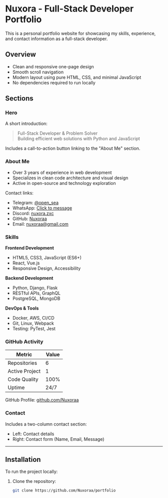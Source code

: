 # Nuxora - Full-Stack Developer Portfolio

This is a personal portfolio website for showcasing my skills, experience, and contact information as a full-stack developer.

## Overview

- Clean and responsive one-page design
- Smooth scroll navigation
- Modern layout using pure HTML, CSS, and minimal JavaScript
- No dependencies required to run locally

## Sections

### Hero

A short introduction:
> Full-Stack Developer & Problem Solver  
> Building efficient web solutions with Python and JavaScript

Includes a call-to-action button linking to the "About Me" section.

### About Me

- Over 3 years of experience in web development
- Specializes in clean code architecture and visual design
- Active in open-source and technology exploration

Contact links:
- Telegram: [@open_sea](https://t.me/open_seaaa)
- WhatsApp: [Click to message](https://wa.me/19025057084)
- Discord: [nuxora.zxc](https://discordapp.com/users/nuxora.zxc)
- GitHub: [Nuxoraa](https://github.com/Nuxoraa)
- Email: [nuxoraa@gmail.com](mailto:nuxoraa@gmail.com)

### Skills

**Frontend Development**
- HTML5, CSS3, JavaScript (ES6+)
- React, Vue.js
- Responsive Design, Accessibility

**Backend Development**
- Python, Django, Flask
- RESTful APIs, GraphQL
- PostgreSQL, MongoDB

**DevOps & Tools**
- Docker, AWS, CI/CD
- Git, Linux, Webpack
- Testing: PyTest, Jest

### GitHub Activity

| Metric         | Value    |
|----------------|----------|
| Repositories   | 6        |
| Active Project | 1        |
| Code Quality   | 100%     |
| Uptime         | 24/7     |

GitHub Profile: [github.com/Nuxoraa](https://github.com/Nuxoraa)

### Contact

Includes a two-column contact section:
- Left: Contact details
- Right: Contact form (Name, Email, Message)

---

## Installation

To run the project locally:

1. Clone the repository:
   ```bash
   git clone https://github.com/Nuxoraa/portfolio
